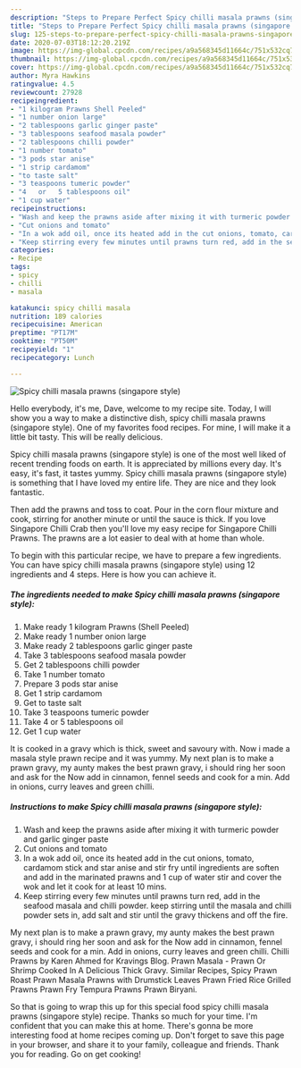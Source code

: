 ```yaml
---
description: "Steps to Prepare Perfect Spicy chilli masala prawns (singapore style)"
title: "Steps to Prepare Perfect Spicy chilli masala prawns (singapore style)"
slug: 125-steps-to-prepare-perfect-spicy-chilli-masala-prawns-singapore-style
date: 2020-07-03T18:12:20.219Z
image: https://img-global.cpcdn.com/recipes/a9a568345d11664c/751x532cq70/spicy-chilli-masala-prawns-singapore-style-recipe-main-photo.jpg
thumbnail: https://img-global.cpcdn.com/recipes/a9a568345d11664c/751x532cq70/spicy-chilli-masala-prawns-singapore-style-recipe-main-photo.jpg
cover: https://img-global.cpcdn.com/recipes/a9a568345d11664c/751x532cq70/spicy-chilli-masala-prawns-singapore-style-recipe-main-photo.jpg
author: Myra Hawkins
ratingvalue: 4.5
reviewcount: 27928
recipeingredient:
- "1 kilogram Prawns Shell Peeled"
- "1 number onion large"
- "2 tablespoons garlic ginger paste"
- "3 tablespoons seafood masala powder"
- "2 tablespoons chilli powder"
- "1 number tomato"
- "3 pods star anise"
- "1 strip cardamom"
- "to taste salt"
- "3 teaspoons tumeric powder"
- "4   or   5 tablespoons oil"
- "1 cup water"
recipeinstructions:
- "Wash and keep the prawns aside after mixing it with turmeric powder and garlic ginger paste"
- "Cut onions and tomato"
- "In a wok add oil, once its heated add in the cut onions, tomato, cardamom stick and star anise and stir fry until ingredients are soften and add in the marinated prawns and 1 cup of water stir and cover the wok and let it cook for at least 10 mins."
- "Keep stirring every few minutes until prawns turn red, add in the seafood masala and chilli powder. keep stirring until the masala and chilli powder sets in, add salt and stir until the gravy thickens and off the fire."
categories:
- Recipe
tags:
- spicy
- chilli
- masala

katakunci: spicy chilli masala 
nutrition: 189 calories
recipecuisine: American
preptime: "PT17M"
cooktime: "PT50M"
recipeyield: "1"
recipecategory: Lunch

---
```



![Spicy chilli masala prawns (singapore style)](https://img-global.cpcdn.com/recipes/a9a568345d11664c/751x532cq70/spicy-chilli-masala-prawns-singapore-style-recipe-main-photo.jpg)

Hello everybody, it's me, Dave, welcome to my recipe site. Today, I will show you a way to make a distinctive dish, spicy chilli masala prawns (singapore style). One of my favorites food recipes. For mine, I will make it a little bit tasty. This will be really delicious.

Spicy chilli masala prawns (singapore style) is one of the most well liked of recent trending foods on earth. It is appreciated by millions every day. It's easy, it's fast, it tastes yummy. Spicy chilli masala prawns (singapore style) is something that I have loved my entire life. They are nice and they look fantastic.

Then add the prawns and toss to coat. Pour in the corn flour mixture and cook, stirring for another minute or until the sauce is thick. If you love Singapore Chilli Crab then you&#39;ll love my easy recipe for Singapore Chilli Prawns. The prawns are a lot easier to deal with at home than whole.


To begin with this particular recipe, we have to prepare a few ingredients. You can have spicy chilli masala prawns (singapore style) using 12 ingredients and 4 steps. Here is how you can achieve it.

<!--inarticleads1-->

##### The ingredients needed to make Spicy chilli masala prawns (singapore style):

1. Make ready 1 kilogram Prawns (Shell Peeled)
1. Make ready 1 number onion large
1. Make ready 2 tablespoons garlic ginger paste
1. Take 3 tablespoons seafood masala powder
1. Get 2 tablespoons chilli powder
1. Take 1 number tomato
1. Prepare 3 pods star anise
1. Get 1 strip cardamom
1. Get to taste salt
1. Take 3 teaspoons tumeric powder
1. Take 4   or   5 tablespoons oil
1. Get 1 cup water


It is cooked in a gravy which is thick, sweet and savoury with. Now i made a masala style prawn recipe and it was yummy. My next plan is to make a prawn gravy, my aunty makes the best prawn gravy, i should ring her soon and ask for the Now add in cinnamon, fennel seeds and cook for a min. Add in onions, curry leaves and green chilli. 

<!--inarticleads2-->

##### Instructions to make Spicy chilli masala prawns (singapore style):

1. Wash and keep the prawns aside after mixing it with turmeric powder and garlic ginger paste
1. Cut onions and tomato
1. In a wok add oil, once its heated add in the cut onions, tomato, cardamom stick and star anise and stir fry until ingredients are soften and add in the marinated prawns and 1 cup of water stir and cover the wok and let it cook for at least 10 mins.
1. Keep stirring every few minutes until prawns turn red, add in the seafood masala and chilli powder. keep stirring until the masala and chilli powder sets in, add salt and stir until the gravy thickens and off the fire.


My next plan is to make a prawn gravy, my aunty makes the best prawn gravy, i should ring her soon and ask for the Now add in cinnamon, fennel seeds and cook for a min. Add in onions, curry leaves and green chilli. Chilli Prawns by Karen Ahmed for Kravings Blog. Prawn Masala - Prawn Or Shrimp Cooked In A Delicious Thick Gravy. Similar Recipes, Spicy Prawn Roast Prawn Masala Prawns with Drumstick Leaves Prawn Fried Rice Grilled Prawns Prawn Fry Tempura Prawns Prawn Biryani. 

So that is going to wrap this up for this special food spicy chilli masala prawns (singapore style) recipe. Thanks so much for your time. I'm confident that you can make this at home. There's gonna be more interesting food at home recipes coming up. Don't forget to save this page in your browser, and share it to your family, colleague and friends. Thank you for reading. Go on get cooking!
